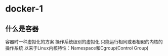 # docker-1

## 什么是容器
 容器时一种虚拟化的方案
 操作系统级别的虚拟化
 只能运行相同或者相似的内核的操作系统
 以来于Linux内核特性：Namespace和Cgroup(Control Group)





